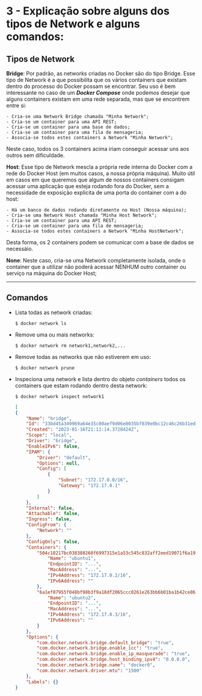 # 3 - Explicação sobre alguns dos tipos de Network e alguns comandos:

## Tipos de Network

**Bridge**: Por padrão, as networks criadas no Docker são do tipo Bridge. Esse tipo de Network é a que possibilita que os vários containers que existam dentro do processo do Docker possam se encontrar. Seu uso é bem interessante no caso de um ***Docker Compose*** onde podemos desejar que alguns containers existam em uma rede separada, mas que se encontrem entre si:

    - Cria-se uma Network Bridge chamada "Minha Network";
    - Cria-se um container para uma API REST;
    - Cria-se um container para uma base de dados;
    - Cria-se um container para uma fila de mensageria;
    - Associa-se todos estes containers a Network "Minha Network";

Neste caso, todos os 3 containers acima iriam conseguir acessar uns aos outros sem dificuldade.

**Host**: Esse tipo de Network mescla a própria rede interna do Docker com a rede do Docker Host (em muitos casos, a nossa própria máquina). Muito útil em casos em que queremos que algum de nossos containers consigam acessar uma aplicação que esteja rodando fora do Docker, sem a necessidade de exposição explicita de uma porta do container com a do host:

    - Há um banco de dados rodando diretamente no Host (Nossa máquina);
    - Cria-se uma Network Host chamada "Minha Host Network";
    - Cria-se um container para uma API REST;
    - Cria-se um container para uma fila de mensageria;
    - Associa-se todos estes containers a Network "Minha HostNetwork";

Desta forma, os 2 containers podem se comunicar com a base de dados se necessáio.

**None**: Neste caso, cria-se uma Network completamente isolada, onde o container que a utilizar não poderá acessar NENHUM outro container ou serviço na máquina do Docker Host;

---

## Comandos

- Lista todas as network criadas:
    ```shell
    $ docker network ls
    ```
- Remove uma ou mais networks:
    ```shell
    $ docker network rm network1,network2,...
    ```
- Remove todas as networks que não estiverem em uso:
    ```shell
    $ docker network prune
    ```
- Inspeciona uma network e lista dentro do objeto *containers* todos os containers que estam rodando dentro desta network:
    ```shell
    $ docker network inspect network1
    ```
    ```json
    [
    {
        "Name": "bridge",
        "Id": "33bd45a349969a64e35c00aef9d06e0035bf039e0bc12c46c26b31edfa7edc6b",
        "Created": "2023-01-16T21:11:14.3728424Z",
        "Scope": "local",
        "Driver": "bridge",
        "EnableIPv6": false,
        "IPAM": {
            "Driver": "default",
            "Options": null,
            "Config": [
                {
                    "Subnet": "172.17.0.0/16",
                    "Gateway": "172.17.0.1"
                }
            ]
        },
        "Internal": false,
        "Attachable": false,
        "Ingress": false,
        "ConfigFrom": {
            "Network": ""
        },
        "ConfigOnly": false,
        "Containers": {
            "504c18217bc038388260f6997315e1a53c545c832aff2eed19071f6a19f274be": {
                "Name": "ubuntu1",
                "EndpointID": "...",
                "MacAddress": "...",
                "IPv4Address": "172.17.0.2/16",
                "IPv6Address": ""
            },
            "6a1ef07955f048bf98b3f9a18df2065ccc0261e263bb6b01ba1b42ce86cf73de": {
                "Name": "ubuntu2",
                "EndpointID": "...",
                "MacAddress": "...",
                "IPv4Address": "172.17.0.3/16",
                "IPv6Address": ""
            }
        },
        "Options": {
            "com.docker.network.bridge.default_bridge": "true",
            "com.docker.network.bridge.enable_icc": "true",
            "com.docker.network.bridge.enable_ip_masquerade": "true",
            "com.docker.network.bridge.host_binding_ipv4": "0.0.0.0",
            "com.docker.network.bridge.name": "docker0",
            "com.docker.network.driver.mtu": "1500"
        },
        "Labels": {}
    }
    ```

